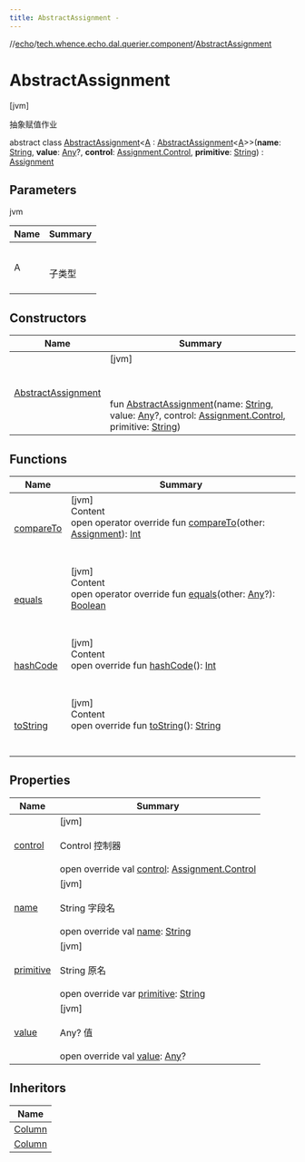 ```yaml
---
title: AbstractAssignment -
---
```

//[echo](../../index.md)/[tech.whence.echo.dal.querier.component](../index.md)/[AbstractAssignment](index.md)



# AbstractAssignment  
 [jvm] 

抽象赋值作业

abstract class [AbstractAssignment](index.md)<[A](index.md) : [AbstractAssignment](index.md)<[A](index.md)>>(**name**: [String](https://kotlinlang.org/api/latest/jvm/stdlib/kotlin/-string/index.html), **value**: [Any](https://kotlinlang.org/api/latest/jvm/stdlib/kotlin/-any/index.html)?, **control**: [Assignment.Control](../-assignment/-control/index.md), **primitive**: [String](https://kotlinlang.org/api/latest/jvm/stdlib/kotlin/-string/index.html)) : [Assignment](../-assignment/index.md)   


## Parameters  
  
jvm  
  
|  Name|  Summary| 
|---|---|
| A| <br><br>子类型<br><br>
  


## Constructors  
  
|  Name|  Summary| 
|---|---|
| [AbstractAssignment](-abstract-assignment.md)|  [jvm] <br><br><br><br>fun [AbstractAssignment](-abstract-assignment.md)(name: [String](https://kotlinlang.org/api/latest/jvm/stdlib/kotlin/-string/index.html), value: [Any](https://kotlinlang.org/api/latest/jvm/stdlib/kotlin/-any/index.html)?, control: [Assignment.Control](../-assignment/-control/index.md), primitive: [String](https://kotlinlang.org/api/latest/jvm/stdlib/kotlin/-string/index.html))   <br>


## Functions  
  
|  Name|  Summary| 
|---|---|
| [compareTo](../-assignment/compare-to.md)| [jvm]  <br>Content  <br>open operator override fun [compareTo](../-assignment/compare-to.md)(other: [Assignment](../-assignment/index.md)): [Int](https://kotlinlang.org/api/latest/jvm/stdlib/kotlin/-int/index.html)  <br><br><br>
| [equals](../../tech.whence.echo.webclient.response.exception/-response-unrecognized-exception/index.md#kotlin/Any/equals/#kotlin.Any?/PointingToDeclaration/)| [jvm]  <br>Content  <br>open operator override fun [equals](../../tech.whence.echo.webclient.response.exception/-response-unrecognized-exception/index.md#kotlin/Any/equals/#kotlin.Any?/PointingToDeclaration/)(other: [Any](https://kotlinlang.org/api/latest/jvm/stdlib/kotlin/-any/index.html)?): [Boolean](https://kotlinlang.org/api/latest/jvm/stdlib/kotlin/-boolean/index.html)  <br><br><br>
| [hashCode](../../tech.whence.echo.webclient.response.exception/-response-unrecognized-exception/index.md#kotlin/Any/hashCode/#/PointingToDeclaration/)| [jvm]  <br>Content  <br>open override fun [hashCode](../../tech.whence.echo.webclient.response.exception/-response-unrecognized-exception/index.md#kotlin/Any/hashCode/#/PointingToDeclaration/)(): [Int](https://kotlinlang.org/api/latest/jvm/stdlib/kotlin/-int/index.html)  <br><br><br>
| [toString](../../tech.whence.echo.webclient.response.exception/-response-unrecognized-exception/index.md#kotlin/Any/toString/#/PointingToDeclaration/)| [jvm]  <br>Content  <br>open override fun [toString](../../tech.whence.echo.webclient.response.exception/-response-unrecognized-exception/index.md#kotlin/Any/toString/#/PointingToDeclaration/)(): [String](https://kotlinlang.org/api/latest/jvm/stdlib/kotlin/-string/index.html)  <br><br><br>


## Properties  
  
|  Name|  Summary| 
|---|---|
| [control](index.md#tech.whence.echo.dal.querier.component/AbstractAssignment/control/#/PointingToDeclaration/)|  [jvm] <br><br>Control 控制器<br><br>open override val [control](index.md#tech.whence.echo.dal.querier.component/AbstractAssignment/control/#/PointingToDeclaration/): [Assignment.Control](../-assignment/-control/index.md)   <br>
| [name](index.md#tech.whence.echo.dal.querier.component/AbstractAssignment/name/#/PointingToDeclaration/)|  [jvm] <br><br>String 字段名<br><br>open override val [name](index.md#tech.whence.echo.dal.querier.component/AbstractAssignment/name/#/PointingToDeclaration/): [String](https://kotlinlang.org/api/latest/jvm/stdlib/kotlin/-string/index.html)   <br>
| [primitive](index.md#tech.whence.echo.dal.querier.component/AbstractAssignment/primitive/#/PointingToDeclaration/)|  [jvm] <br><br>String 原名<br><br>open override var [primitive](index.md#tech.whence.echo.dal.querier.component/AbstractAssignment/primitive/#/PointingToDeclaration/): [String](https://kotlinlang.org/api/latest/jvm/stdlib/kotlin/-string/index.html)   <br>
| [value](index.md#tech.whence.echo.dal.querier.component/AbstractAssignment/value/#/PointingToDeclaration/)|  [jvm] <br><br>Any? 值<br><br>open override val [value](index.md#tech.whence.echo.dal.querier.component/AbstractAssignment/value/#/PointingToDeclaration/): [Any](https://kotlinlang.org/api/latest/jvm/stdlib/kotlin/-any/index.html)?   <br>


## Inheritors  
  
|  Name| 
|---|
| [Column](../../tech.whence.echo.support.jdbc.querier.component/-column/index.md)
| [Column](../../tech.whence.echo.support.mongo.querier.component/-column/index.md)

